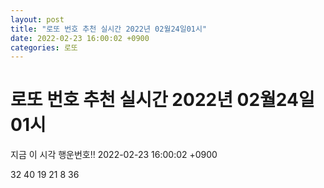 ```yaml
---
layout: post
title: "로또 번호 추천 실시간 2022년 02월24일01시"
date: 2022-02-23 16:00:02 +0900
categories: 로또
---
```


# 로또 번호 추천 실시간 2022년 02월24일01시

지금 이 시각 행운번호!! 2022-02-23 16:00:02 +0900

 32  40  19  21  8  36 

